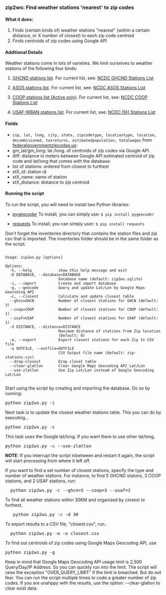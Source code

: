 ### zip2ws: Find weather stations 'nearest' to zip codes

#### What it does: 
1. Finds (certain kinds of) weather stations "nearest" (within a certain distance, or X number of closest) to each zip code centroid
2. Finds centroids of zip codes using Google API 

#### Additional Details
Weather stations come in lots of varieties. We limit ourselves to weather stations of the following four kinds:  

1. [GHCND stations list](inventories/ghcnd-stations.txt). For current list, see:
   [NCDC GHCND Stations List](http://www1.ncdc.noaa.gov/pub/data/ghcn/daily/ghcnd-stations.txt)
   
2. [ASOS stations list](asos-stations.txt). For current list, see:
   [NCDC ASOS Stations List](http://www.ncdc.noaa.gov/homr/file/asos-stations.txt)
   
3. [COOP stations list (Active only)](coop-act.txt). For current list, see:
   [NCDC COOP Stations List](ftp://ftp.ncdc.noaa.gov/pub/data/inventories/COOP-ACT.TXT)
   
4. [USAF-WBAN stations list](ish-history.csv). For current list, see:
   [NCDC ISH Stations List](http://www1.ncdc.noaa.gov/pub/data/ish/ish-history.csv)

#### Fields
* `zip, lat, long, city, state, zipcodetype, locationtype, location, decommisioned, taxreturns, estimatedpopulation, totalwages` from [federalgovernmentzipcodes.us](http://federalgovernmentzipcodes.us/free-zipcode-database-Primary.csv): 
* gm_lat/gm_long: lat./long. of centroids of zip codes via Google API. 
* diff: distance in meters between Google API estimated centroid of zip code and lat/long that comes with the database.
* list of stations: ordered from closest to furthest
* stX_id: station id
* stX_name: name of station
* stX_distance: distance to zip centroid

#### Running the script

To run the script, you will need to install two Python libraries:

* [pygeocoder](https://bitbucket.org/xster/pygeocoder/wiki/Home)
   To install, you can simply use: `$ pip install pygeocoder`
   
* [requests](http://docs.python-requests.org/en/latest/)
   To install, you can simply user: `$ pip install requests`

Don't forget the inventories directory  that contains the station files and zip csv that is imported. The inventories folder should be in the same folder as the script.

<pre><code>
Usage: zip2ws.py [options]

Options:
  -h, --help            show this help message and exit
  -D DATABASE, --database=DATABASE
                        Database name (default: zip2ws.sqlite)
  -i, --import          Create and import database
  -g, --geocode         Query and update Lat/Lon by Google Maps Geocoding API
  -c, --closest         Calculate and update closest table
  --ghcn=GHCN           Number of closest stations for GHCN (default: 3)
  --coop=COOP           Number of closest stations for COOP (default: 1)
  --usaf=USAF           Number of closest stations for USAF (default: 1)
  -d DISTANCE, --distance=DISTANCE
                        Maximum distance of stations from Zip location
                        (Default: 0)
  -e, --export          Export closest stations for each Zip to CSV file
  -o OUTFILE, --outfile=OUTFILE
                        CSV Output file name (default: zip-stations.csv)
  --drop-closest        Drop closet table
  --clear-glatlon       Clear Google Maps Geocoding API Lat/Lon
  --use-zlatlon         Use Zip Lat/Lon instead of Google Geocoding Lat/Lon

</code></pre>

Start using the script by creating and importing the database.
Do so by running:
<pre>python zip2ws.py -i</pre>
	
Next task is to update the closest weather stations table. This you can do by executing...
<pre>python zip2ws.py -c</pre>

This task uses the Google lat/long. If you want them to use other lat/long, 
<pre>python zip2ws.py -c --use-zlatlon</pre>

**NOTE:** If you interrupt the script inbetween and restart it again, the script will start processing from where it left off. 

If you want to find a set number of closest stations, specify the type and number of weather stations. For instance, to find 5 GHCND statons, 3 COOP stations, and 2 USAF stations, run: 
<pre>  python zip2ws.py -c --ghcn=5 --coop=3 --usaf=2 </pre> 

To find all weather stations within 30KM and organized by closest to furthest,
<pre>   python zip2ws.py -c -d 30 </pre>
    
To export results to a CSV file, "closest.csv", run..
<pre>  python zip2ws.py -e -o closest.csv </pre>

To find out centroids of zip codes using Google Maps Geocoding API, use
<pre>python zip2ws.py -g</pre>

Keep in mind that Google Maps Geocoding API usage limit is 2,500 Query/Day/IP Address. So you can quickly run into the limit. The script will raise the exception "OVER_QUERY_LIMIT" if the limit is breached. But do not fear. You can run the script multiple times to code a greater number of zip codes. If you are unahppy with the results, use the option: --clear-glatlon 
to clear exist data.